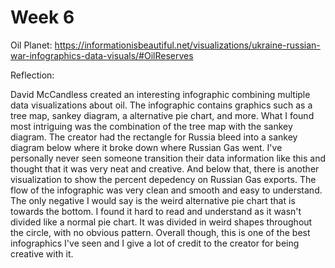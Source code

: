 # Week 6

Oil Planet:
https://informationisbeautiful.net/visualizations/ukraine-russian-war-infographics-data-visuals/#OilReserves

Reflection:

David McCandless created an interesting infographic combining multiple data visualizations about oil.
The infographic contains graphics such as a tree map, sankey diagram, a alternative pie chart, and more.
What I found most intriguing was the combination of the tree map with the sankey diagram.
The creator had the rectangle for Russia bleed into a sankey diagram below where it broke down where Russian Gas went.
I've personally never seen someone transition their data information like this and thought that it was very neat and creative.
And below that, there is another visualization to show the percent depedency on Russian Gas exports.
The flow of the infographic was very clean and smooth and easy to understand.
The only negative I would say is the weird alternative pie chart that is towards the bottom.
I found it hard to read and understand as it wasn't divided like a normal pie chart.
It was divided in weird shapes throughout the circle, with no obvious pattern.
Overall though, this is one of the best infographics I've seen and I give a lot of credit to the creator for being creative with it.
